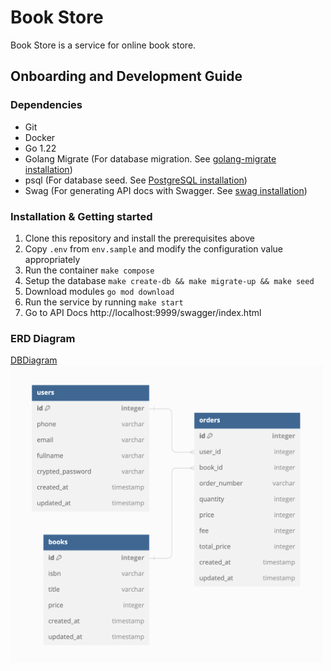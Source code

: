 # Book Store

Book Store is a service for online book store.

## Onboarding and Development Guide

### Dependencies

- Git
- Docker
- Go 1.22
- Golang Migrate (For database migration. See [golang-migrate installation](https://github.com/golang-migrate/migrate))
- psql (For database seed. See [PostgreSQL installation](https://www.postgresql.org/download))
- Swag (For generating API docs with Swagger. See [swag installation](https://github.com/swaggo/swag))

### Installation & Getting started

1. Clone this repository and install the prerequisites above
2. Copy `.env` from `env.sample` and modify the configuration value appropriately
3. Run the container `make compose`
4. Setup the database `make create-db && make migrate-up && make seed`
5. Download modules `go mod download`
6. Run the service by running `make start`
7. Go to API Docs http://localhost:9999/swagger/index.html

### ERD Diagram

[DBDiagram](https://dbdiagram.io/d/Online-Book-Store-6661a65b9713410b05ed2fea)
<br><img src="images/ERD.png" alt="ERD Diagram" width="500">
